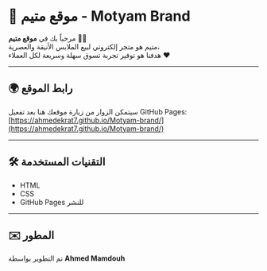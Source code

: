 # 🩵 موقع متيم - Motyam Brand

مرحباً بك في **موقع متيم** 👗✨  
متيم هو متجر إلكتروني لبيع الملابس الأنيقة والعصرية،  
هدفنا هو توفير تجربة تسوق سهلة وسريعة لكل العملاء ❤️

---

## 🌍 رابط الموقع
سيتمكن الزوار من زيارة موقعك هنا بعد تفعيل GitHub Pages:  
[https://ahmedekrat7.github.io/Motyam-brand/](https://ahmedekrat7.github.io/Motyam-brand/)

---

## 🛠️ التقنيات المستخدمة
- HTML  
- CSS  
- GitHub Pages للنشر  

---

## ✉️ المطور
تم التطوير بواسطة **Ahmed Mamdouh**
